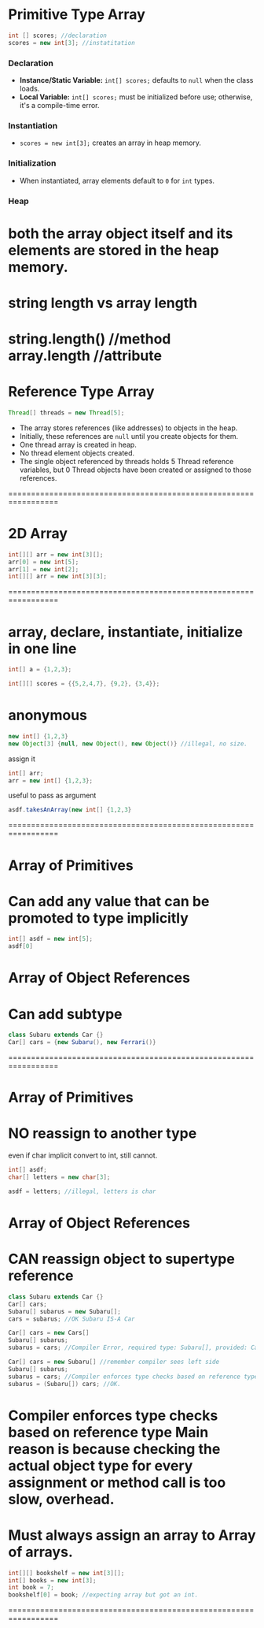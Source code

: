 # Primitive Type Array
```java
int [] scores; //declaration
scores = new int[3]; //instatitation
```
### Declaration
- **Instance/Static Variable:** `int[] scores;` defaults to `null` when the class loads.
- **Local Variable:** `int[] scores;` must be initialized before use; otherwise, it's a compile-time error.

### Instantiation
- `scores = new int[3];` creates an array in heap memory.

### Initialization
- When instantiated, array elements default to `0` for `int` types.


### Heap
both the array object itself and its elements are stored in the heap memory.
=================================================================
# string length vs array length
string.length() //method
array.length //attribute
=================================================================

# Reference Type Array
```java
Thread[] threads = new Thread[5];
```
- The array stores references (like addresses) to objects in the heap. 
- Initially, these references are `null` until you create objects for them.
- One thread array is created in heap.
- No thread element objects created.
- The single object referenced by threads holds 5 Thread reference variables, but 0 Thread objects have been created or assigned to those references.

=================================================================
# 2D Array
```java
int[][] arr = new int[3][];
arr[0] = new int[5];
arr[1] = new int[2];
int[][] arr = new int[3][3];
```

=================================================================
# array, declare, instantiate, initialize in one line
```java
int[] a = {1,2,3}; 

int[][] scores = {{5,2,4,7}, {9,2}, {3,4}};
```
# anonymous
```java
new int[] {1,2,3}
new Object[3] {null, new Object(), new Object()} //illegal, no size.
```

assign it
```java
int[] arr;
arr = new int[] {1,2,3};
```

useful to pass as argument
```java
asdf.takesAnArray(new int[] {1,2,3}
```
=================================================================
# Array of Primitives
# Can add any value that can be promoted to type implicitly
```java
int[] asdf = new int[5];
asdf[0]
```

# Array of Object References
# Can add subtype
```java
class Subaru extends Car {}
Car[] cars = {new Subaru(), new Ferrari()}
```
=================================================================
# Array of Primitives
# NO reassign  to another type
even if char implicit convert to int, still cannot.
```java
int[] asdf;
char[] letters = new char[3];

asdf = letters; //illegal, letters is char
```
# Array of Object References
# CAN reassign object to supertype reference
```java
class Subaru extends Car {}
Car[] cars;
Subaru[] subarus = new Subaru[];
cars = subarus; //OK Subaru IS-A Car

Car[] cars = new Cars[]
Subaru[] subarus;
subarus = cars; //Compiler Error, required type: Subaru[], provided: Car[]

Car[] cars = new Subaru[] //remember compiler sees left side
Subaru[] subarus;
subarus = cars; //Compiler enforces type checks based on reference type
subarus = (Subaru[]) cars; //OK.
```
Compiler enforces type checks based on reference type
Main reason is because checking the actual object type for every assignment or method call is too slow, overhead.
=================================================================
# Must always assign an array to Array of arrays.
```java
int[][] bookshelf = new int[3][];
int[] books = new int[3];
int book = 7;
bookshelf[0] = book; //expecting array but got an int.
```
=================================================================